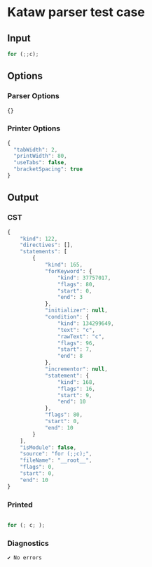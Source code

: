 # Kataw parser test case

## Input

`````js
for (;;c);
`````

## Options

### Parser Options

`````js
{}
`````

### Printer Options

`````js
{
  "tabWidth": 2,
  "printWidth": 80,
  "useTabs": false,
  "bracketSpacing": true
}
`````

## Output

### CST

```javascript
{
    "kind": 122,
    "directives": [],
    "statements": [
        {
            "kind": 165,
            "forKeyword": {
                "kind": 37757017,
                "flags": 80,
                "start": 0,
                "end": 3
            },
            "initializer": null,
            "condition": {
                "kind": 134299649,
                "text": "c",
                "rawText": "c",
                "flags": 96,
                "start": 7,
                "end": 8
            },
            "incrementor": null,
            "statement": {
                "kind": 168,
                "flags": 16,
                "start": 9,
                "end": 10
            },
            "flags": 80,
            "start": 0,
            "end": 10
        }
    ],
    "isModule": false,
    "source": "for (;;c);",
    "fileName": "__root__",
    "flags": 0,
    "start": 0,
    "end": 10
}
```

### Printed

```javascript

for (; c; );
```

### Diagnostics

```javascript
✔ No errors
```

